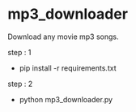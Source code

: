# mp3_downloader

Download any movie mp3 songs.

step : 1
  - pip install -r requirements.txt

step : 2
  - python mp3_downloader.py

